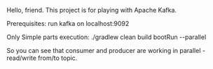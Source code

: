 Hello, friend. This project is for playing with Apache Kafka.

Prerequisites: run kafka on localhost:9092

Only Simple parts execution:
./gradlew clean build bootRun --parallel

So you can see that consumer and producer are working in parallel - read/write from/to topic.
